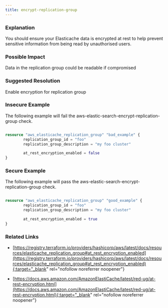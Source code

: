 ```yaml
---
title: encrypt-replication-group
---
```


### Explanation


You should ensure your Elasticache data is encrypted at rest to help prevent sensitive information from being read by unauthorised users.


### Possible Impact
Data in the replication group could be readable if compromised

### Suggested Resolution
Enable encryption for replication group


### Insecure Example

The following example will fail the aws-elastic-search-encrypt-replication-group check.

```terraform

resource "aws_elasticache_replication_group" "bad_example" {
        replication_group_id = "foo"
        replication_group_description = "my foo cluster"

        at_rest_encryption_enabled = false
}

```



### Secure Example

The following example will pass the aws-elastic-search-encrypt-replication-group check.

```terraform

resource "aws_elasticache_replication_group" "good_example" {
        replication_group_id = "foo"
        replication_group_description = "my foo cluster"

        at_rest_encryption_enabled = true
}

```




### Related Links


- [https://registry.terraform.io/providers/hashicorp/aws/latest/docs/resources/elasticache_replication_group#at_rest_encryption_enabled](https://registry.terraform.io/providers/hashicorp/aws/latest/docs/resources/elasticache_replication_group#at_rest_encryption_enabled){:target="_blank" rel="nofollow noreferrer noopener"}

- [https://docs.aws.amazon.com/AmazonElastiCache/latest/red-ug/at-rest-encryption.html](https://docs.aws.amazon.com/AmazonElastiCache/latest/red-ug/at-rest-encryption.html){:target="_blank" rel="nofollow noreferrer noopener"}


